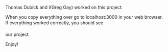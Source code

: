 Thomas Dubick and I(Greg Gay) worked on this project.

When you copy everything over go to localhost:3000 in your web browser. If everything worked correctly, you should see 

our project.

Enjoy!

